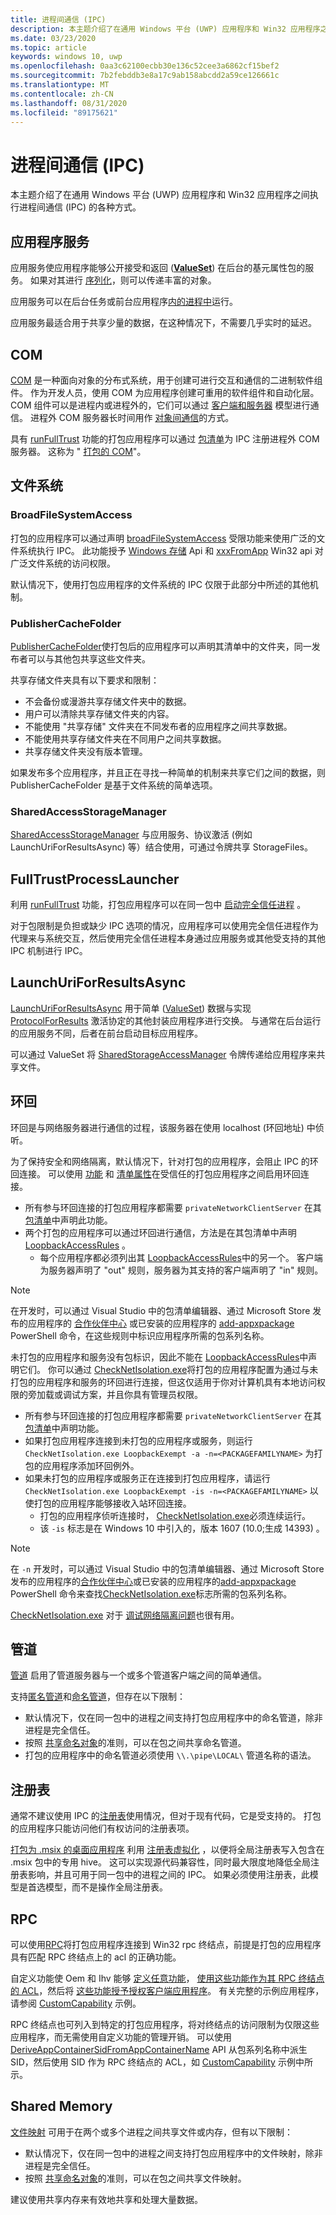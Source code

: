```yaml
---
title: 进程间通信 (IPC)
description: 本主题介绍了在通用 Windows 平台 (UWP) 应用程序和 Win32 应用程序之间执行进程间通信 (IPC) 的各种方式。
ms.date: 03/23/2020
ms.topic: article
keywords: windows 10, uwp
ms.openlocfilehash: 0aa3c62100ecbb30e136c52cee3a6862cf15bef2
ms.sourcegitcommit: 7b2febddb3e8a17c9ab158abcdd2a59ce126661c
ms.translationtype: MT
ms.contentlocale: zh-CN
ms.lasthandoff: 08/31/2020
ms.locfileid: "89175621"
---
```

# <a name="interprocess-communication-ipc"></a>进程间通信 (IPC)

本主题介绍了在通用 Windows 平台 (UWP) 应用程序和 Win32 应用程序之间执行进程间通信 (IPC) 的各种方式。

## <a name="app-services"></a>应用程序服务

应用服务使应用程序能够公开接受和返回 ([**ValueSet**](/uwp/api/Windows.Foundation.Collections.ValueSet)) 在后台的基元属性包的服务。 如果对其进行 [序列化](https://stackoverflow.com/questions/46367985/how-to-make-a-class-that-can-be-added-to-the-windows-foundation-collections-valu)，则可以传递丰富的对象。

应用服务可以在后台任务或前台应用程序[内的](../launch-resume/how-to-create-and-consume-an-app-service.md)[进程中](../launch-resume/convert-app-service-in-process.md)运行。

应用服务最适合用于共享少量的数据，在这种情况下，不需要几乎实时的延迟。

## <a name="com"></a>COM

[COM](/windows/win32/com/component-object-model--com--portal) 是一种面向对象的分布式系统，用于创建可进行交互和通信的二进制软件组件。 作为开发人员，使用 COM 为应用程序创建可重用的软件组件和自动化层。 COM 组件可以是进程内或进程外的，它们可以通过 [客户端和服务器](/windows/win32/com/com-clients-and-servers) 模型进行通信。 进程外 COM 服务器长时间用作 [对象间通信](/windows/win32/com/inter-object-communication)的方式。

具有 [runFullTrust](../packaging/app-capability-declarations.md#restricted-capabilities) 功能的打包应用程序可以通过 [包清单](/uwp/schemas/appxpackage/uapmanifestschema/element-com-extension)为 IPC 注册进程外 COM 服务器。 这称为 " [打包的 COM](https://blogs.windows.com/windowsdeveloper/2017/04/13/com-server-ole-document-support-desktop-bridge/)"。

## <a name="filesystem"></a>文件系统

### <a name="broadfilesystemaccess"></a>BroadFileSystemAccess

打包的应用程序可以通过声明 [broadFileSystemAccess](../files/file-access-permissions.md#accessing-additional-locations) 受限功能来使用广泛的文件系统执行 IPC。 此功能授予 [Windows 存储](/uwp/api/Windows.Storage) Api 和 [xxxFromApp](/previous-versions/windows/desktop/legacy/mt846585(v=vs.85)) Win32 api 对广泛文件系统的访问权限。

默认情况下，使用打包应用程序的文件系统的 IPC 仅限于此部分中所述的其他机制。

### <a name="publishercachefolder"></a>PublisherCacheFolder

[PublisherCacheFolder](/uwp/api/windows.storage.applicationdata.getpublishercachefolder)使打包后的应用程序可以声明其清单中的文件夹，同一发布者可以与其他包共享这些文件夹。

共享存储文件夹具有以下要求和限制：

* 不会备份或漫游共享存储文件夹中的数据。
* 用户可以清除共享存储文件夹的内容。
* 不能使用 "共享存储" 文件夹在不同发布者的应用程序之间共享数据。
* 不能使用共享存储文件夹在不同用户之间共享数据。
* 共享存储文件夹没有版本管理。

如果发布多个应用程序，并且正在寻找一种简单的机制来共享它们之间的数据，则 PublisherCacheFolder 是基于文件系统的简单选项。

### <a name="sharedaccessstoragemanager"></a>SharedAccessStorageManager

[SharedAccessStorageManager](/uwp/api/Windows.ApplicationModel.DataTransfer.SharedStorageAccessManager) 与应用服务、协议激活 (例如 LaunchUriForResultsAsync) 等）结合使用，可通过令牌共享 StorageFiles。

## <a name="fulltrustprocesslauncher"></a>FullTrustProcessLauncher

利用 [runFullTrust](../packaging/app-capability-declarations.md#restricted-capabilities) 功能，打包应用程序可以在同一包中 [启动完全信任进程](/uwp/api/Windows.ApplicationModel.FullTrustProcessLauncher) 。

对于包限制是负担或缺少 IPC 选项的情况，应用程序可以使用完全信任进程作为代理来与系统交互，然后使用完全信任进程本身通过应用服务或其他受支持的其他 IPC 机制进行 IPC。

## <a name="launchuriforresultsasync"></a>LaunchUriForResultsAsync

[LaunchUriForResultsAsync](../launch-resume/how-to-launch-an-app-for-results.md) 用于简单 ([ValueSet](/uwp/api/Windows.Foundation.Collections.ValueSet)) 数据与实现 [ProtocolForResults](../launch-resume/how-to-launch-an-app-for-results.md#step-2-override-applicationonactivated-in-the-app-that-youll-launch-for-results) 激活协定的其他封装应用程序进行交换。 与通常在后台运行的应用服务不同，后者在前台启动目标应用程序。

可以通过 ValueSet 将 [SharedStorageAccessManager](/uwp/api/Windows.ApplicationModel.DataTransfer.SharedStorageAccessManager) 令牌传递给应用程序来共享文件。

## <a name="loopback"></a>环回

环回是与网络服务器进行通信的过程，该服务器在使用 localhost (环回地址) 中侦听。

为了保持安全和网络隔离，默认情况下，针对打包的应用程序，会阻止 IPC 的环回连接。 可以使用 [功能](/previous-versions/windows/apps/hh770532(v=win.10)) 和 [清单属性](/uwp/schemas/appxpackage/uapmanifestschema/element-uap4-loopbackaccessrules)在受信任的打包应用程序之间启用环回连接。

* 所有参与环回连接的打包应用程序都需要 `privateNetworkClientServer` 在其 [包清单](/uwp/schemas/appxpackage/uapmanifestschema/element-capability)中声明此功能。
* 两个打包的应用程序可以通过环回进行通信，方法是在其包清单中声明 [LoopbackAccessRules](/uwp/schemas/appxpackage/uapmanifestschema/element-uap4-loopbackaccessrules) 。
    * 每个应用程序都必须列出其 [LoopbackAccessRules](/uwp/schemas/appxpackage/uapmanifestschema/element-uap4-loopbackaccessrules)中的另一个。 客户端为服务器声明了 "out" 规则，服务器为其支持的客户端声明了 "in" 规则。

> [!NOTE]
> 在开发时，可以通过 Visual Studio 中的包清单编辑器、通过 Microsoft Store 发布的应用程序的 [合作伙伴中心](../publish/view-app-identity-details.md) 或已安装的应用程序的 [add-appxpackage](/powershell/module/appx/get-appxpackage?view=win10-ps) PowerShell 命令，在这些规则中标识应用程序所需的包系列名称。

未打包的应用程序和服务没有包标识，因此不能在 [LoopbackAccessRules](/uwp/schemas/appxpackage/uapmanifestschema/element-uap4-loopbackaccessrules)中声明它们。 你可以通过 [CheckNetIsolation.exe](/previous-versions/windows/apps/hh780593(v=win.10))将打包的应用程序配置为通过与未打包的应用程序和服务的环回进行连接，但这仅适用于你对计算机具有本地访问权限的旁加载或调试方案，并且你具有管理员权限。

* 所有参与环回连接的打包应用程序都需要 `privateNetworkClientServer` 在其 [包清单](/uwp/schemas/appxpackage/uapmanifestschema/element-capability)中声明功能。
* 如果打包应用程序连接到未打包的应用程序或服务，则运行 `CheckNetIsolation.exe LoopbackExempt -a -n=<PACKAGEFAMILYNAME>` 为打包的应用程序添加环回例外。
* 如果未打包的应用程序或服务正在连接到打包应用程序，请运行 `CheckNetIsolation.exe LoopbackExempt -is -n=<PACKAGEFAMILYNAME>` 以使打包的应用程序能够接收入站环回连接。
    * 打包的应用程序侦听连接时， [CheckNetIsolation.exe](/previous-versions/windows/apps/hh780593(v=win.10))必须连续运行。
    * 该 `-is` 标志是在 Windows 10 中引入的，版本 1607 (10.0;生成 14393) 。

> [!NOTE]
> 在 `-n` 开发时，可以通过 Visual Studio 中的包清单编辑器、通过 Microsoft Store 发布的应用程序的[合作伙伴中心](../publish/view-app-identity-details.md)或已安装的应用程序的[add-appxpackage](/powershell/module/appx/get-appxpackage?view=win10-ps) PowerShell 命令来查找[CheckNetIsolation.exe](/previous-versions/windows/apps/hh780593(v=win.10))标志所需的包系列名称。

[CheckNetIsolation.exe](/previous-versions/windows/apps/hh780593(v=win.10)) 对于 [调试网络隔离问题](/previous-versions/windows/apps/hh780593(v=win.10)#debug-network-isolation-issues)也很有用。

## <a name="pipes"></a>管道

[管道](/windows/win32/ipc/pipes) 启用了管道服务器与一个或多个管道客户端之间的简单通信。

支持[匿名管道](/windows/win32/ipc/anonymous-pipes)和[命名管道](/windows/win32/ipc/named-pipes)，但存在以下限制：

* 默认情况下，仅在同一包中的进程之间支持打包应用程序中的命名管道，除非进程是完全信任。
* 按照 [共享命名对象](./sharing-named-objects.md)的准则，可以在包之间共享命名管道。
* 打包的应用程序中的命名管道必须使用 `\\.\pipe\LOCAL\` 管道名称的语法。

## <a name="registry"></a>注册表

通常不建议使用 IPC 的[注册表](/windows/win32/sysinfo/registry-functions)使用情况，但对于现有代码，它是受支持的。 打包的应用程序只能访问他们有权访问的注册表项。

[打包为 .msix 的桌面应用程序](/windows/msix/desktop/desktop-to-uwp-root) 利用 [注册表虚拟化](/windows/msix/desktop/desktop-to-uwp-behind-the-scenes#registry) ，以便将全局注册表写入包含在 .msix 包中的专用 hive。 这可以实现源代码兼容性，同时最大限度地降低全局注册表影响，并且可用于同一包中的进程之间的 IPC。 如果必须使用注册表，此模型是首选模型，而不是操作全局注册表。

## <a name="rpc"></a>RPC

可以使用[RPC](/windows/win32/rpc/rpc-start-page)将打包应用程序连接到 Win32 rpc 终结点，前提是打包的应用程序具有匹配 RPC 终结点上的 acl 的正确功能。

自定义功能使 Oem 和 Ihv 能够 [定义任意功能](/windows-hardware/drivers/devapps/hardware-support-app--hsa--steps-for-driver-developers#reserving-a-custom-capability)， [使用这些功能作为其 RPC 终结点的 ACL](/windows-hardware/drivers/devapps/hardware-support-app--hsa--steps-for-driver-developers#allowing-access-to-an-rpc-endpoint-to-a-uwp-app-using-the-custom-capability)，然后将 [这些功能授予授权客户端应用程序](/windows-hardware/drivers/devapps/hardware-support-app--hsa--steps-for-driver-developers#preparing-the-signed-custom-capability-descriptor-sccd-file)。 有关完整的示例应用程序，请参阅 [CustomCapability](https://github.com/Microsoft/Windows-universal-samples/tree/master/Samples/CustomCapability) 示例。

RPC 终结点也可列入到特定的打包应用程序，将对终结点的访问限制为仅限这些应用程序，而无需使用自定义功能的管理开销。 可以使用 [DeriveAppContainerSidFromAppContainerName](/windows/win32/api/userenv/nf-userenv-deriveappcontainersidfromappcontainername) API 从包系列名称中派生 SID，然后使用 SID 作为 RPC 终结点的 ACL，如 [CustomCapability](https://github.com/Microsoft/Windows-universal-samples/blob/master/Samples/CustomCapability/Service/Server/RpcServer.cpp) 示例中所示。

## <a name="shared-memory"></a>Shared Memory

[文件映射](/windows/win32/memory/sharing-files-and-memory) 可用于在两个或多个进程之间共享文件或内存，但有以下限制：

* 默认情况下，仅在同一包中的进程之间支持打包应用程序中的文件映射，除非进程是完全信任。
* 按照 [共享命名对象](./sharing-named-objects.md)的准则，可以在包之间共享文件映射。

建议使用共享内存来有效地共享和处理大量数据。